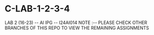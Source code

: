 # C-LAB-1-2-3-4
LAB 2 (16-23) -- AI IPG -- I24AI014
NOTE :-- PLEASE CHECK OTHER BRANCHES OF THIS REPO TO VIEW THE REMAINING ASSIGNMENTS
